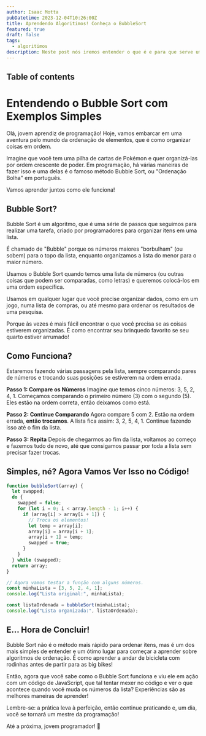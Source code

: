```yaml
---
author: Isaac Motta
pubDatetime: 2023-12-04T10:26:00Z
title: Aprendendo Algoritimos! Conheça o BubbleSort
featured: true
draft: false
tags:
  - algoritimos
description: Neste post nós iremos entender o que é e para que serve um bubble sort e vamos implementar um código em javascipt.
---
```


## Table of contents

# Entendendo o Bubble Sort com Exemplos Simples

Olá, jovem aprendiz de programação! Hoje, vamos embarcar em uma aventura pelo mundo da ordenação de elementos, que é como organizar coisas em ordem.

Imagine que você tem uma pilha de cartas de Pokémon e quer organizá-las por ordem crescente de poder. Em programação, há várias maneiras de fazer isso e uma delas é o famoso método Bubble Sort, ou "Ordenação Bolha" em português.

Vamos aprender juntos como ele funciona!

## Bubble Sort?

Bubble Sort é um algoritmo, que é uma série de passos que seguimos para realizar uma tarefa, criado por programadores para organizar itens em uma lista.

É chamado de "Bubble" porque os números maiores "borbulham" (ou sobem) para o topo da lista, enquanto organizamos a lista do menor para o maior número.

Usamos o Bubble Sort quando temos uma lista de números (ou outras coisas que podem ser comparadas, como letras) e queremos colocá-los em uma ordem específica.

Usamos em qualquer lugar que você precise organizar dados, como em um jogo, numa lista de compras, ou até mesmo para ordenar os resultados de uma pesquisa.

Porque às vezes é mais fácil encontrar o que você precisa se as coisas estiverem organizadas. É como encontrar seu brinquedo favorito se seu quarto estiver arrumado!

## Como Funciona?

Estaremos fazendo várias passagens pela lista, sempre comparando pares de números e trocando suas posições se estiverem na ordem errada.

**Passo 1: Compare os Números**
Imagine que temos cinco números: 3, 5, 2, 4, 1. Começamos comparando o primeiro número (3) com o segundo (5). Eles estão na ordem correta, então deixamos como está.

**Passo 2: Continue Comparando**
Agora compare 5 com 2. Estão na ordem errada, **então trocamos**. A lista fica assim: 3, 2, 5, 4, 1.
Continue fazendo isso até o fim da lista.

**Passo 3: Repita**
Depois de chegarmos ao fim da lista, voltamos ao começo e fazemos tudo de novo, até que consigamos passar por toda a lista sem precisar fazer trocas.

## Simples, né? Agora Vamos Ver Isso no Código!

```jsx
function bubbleSort(array) {
  let swapped;
  do {
    swapped = false;
    for (let i = 0; i < array.length - 1; i++) {
      if (array[i] > array[i + 1]) {
        // Troca os elementos!
        let temp = array[i];
        array[i] = array[i + 1];
        array[i + 1] = temp;
        swapped = true;
      }
    }
  } while (swapped);
  return array;
}

// Agora vamos testar a função com alguns números.
const minhaLista = [3, 5, 2, 4, 1];
console.log("Lista original:", minhaLista);

const listaOrdenada = bubbleSort(minhaLista);
console.log("Lista organizada:", listaOrdenada);
```

## E... Hora de Concluir!

Bubble Sort não é o método mais rápido para ordenar itens, mas é um dos mais simples de entender e um ótimo lugar para começar a aprender sobre algoritmos de ordenação. É como aprender a andar de bicicleta com rodinhas antes de partir para as big bikes!

Então, agora que você sabe como o Bubble Sort funciona e viu ele em ação com um código de JavaScript, que tal tentar mexer no código e ver o que acontece quando você muda os números da lista? Experiências são as melhores maneiras de aprender!

Lembre-se: a prática leva à perfeição, então continue praticando e, um dia, você se tornará um mestre da programação!

Até a próxima, jovem programador! 🚀
